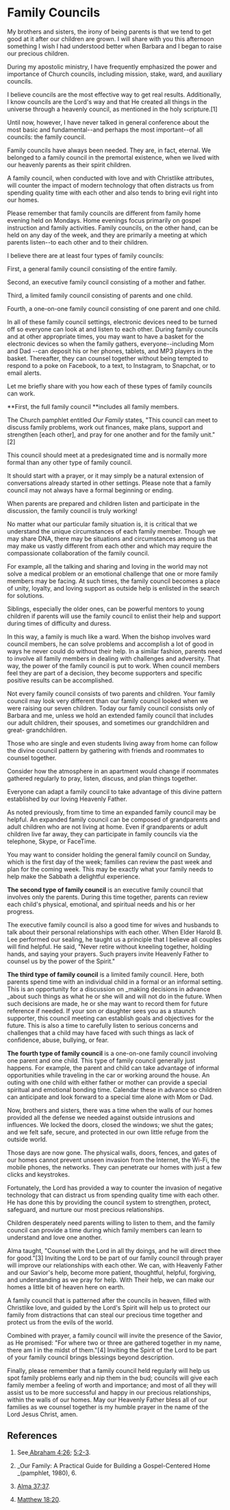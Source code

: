# Family Councils

My brothers and sisters, the irony of being parents is that we tend to get
good at it after our children are grown. I will share with you this afternoon
something I wish I had understood better when Barbara and I began to raise our
precious children.

During my apostolic ministry, I have frequently emphasized the power and
importance of Church councils, including mission, stake, ward, and auxiliary
councils.

I believe councils are the most effective way to get real results.
Additionally, I know councils are the Lord's way and that He created all
things in the universe through a heavenly council, as mentioned in the holy
scripture.[1]

Until now, however, I have never talked in general conference about the most
basic and fundamental--and perhaps the most important--of all councils: the
family council.

Family councils have always been needed. They are, in fact, eternal. We
belonged to a family council in the premortal existence, when we lived with
our heavenly parents as their spirit children.

A family council, when conducted with love and with Christlike attributes,
will counter the impact of modern technology that often distracts us from
spending quality time with each other and also tends to bring evil right into
our homes.

Please remember that family councils are different from family home evening
held on Mondays. Home evenings focus primarily on gospel instruction and
family activities. Family councils, on the other hand, can be held on any day
of the week, and they are primarily a meeting at which parents listen--to each
other and to their children.

I believe there are at least four types of family councils:

First, a general family council consisting of the entire family.

Second, an executive family council consisting of a mother and father.

Third, a limited family council consisting of parents and one child.

Fourth, a one-on-one family council consisting of one parent and one child.

In all of these family council settings, electronic devices need to be turned
off so everyone can look at and listen to each other. During family councils
and at other appropriate times, you may want to have a basket for the
electronic devices so when the family gathers, everyone--including Mom and Dad
--can deposit his or her phones, tablets, and MP3 players in the basket.
Thereafter, they can counsel together without being tempted to respond to a
poke on Facebook, to a text, to Instagram, to Snapchat, or to email alerts.

Let me briefly share with you how each of these types of family councils can
work.

**First, the full family council **includes all family members.

The Church pamphlet entitled _Our Family_ states, "This council can meet to
discuss family problems, work out finances, make plans, support and strengthen
[each other], and pray for one another and for the family unit."[2]

This council should meet at a predesignated time and is normally more formal
than any other type of family council.

It should start with a prayer, or it may simply be a natural extension of
conversations already started in other settings. Please note that a family
council may not always have a formal beginning or ending.

When parents are prepared and children listen and participate in the
discussion, the family council is truly working!

No matter what our particular family situation is, it is critical that we
understand the unique circumstances of each family member. Though we may share
DNA, there may be situations and circumstances among us that may make us
vastly different from each other and which may require the compassionate
collaboration of the family council.

For example, all the talking and sharing and loving in the world may not solve
a medical problem or an emotional challenge that one or more family members
may be facing. At such times, the family council becomes a place of unity,
loyalty, and loving support as outside help is enlisted in the search for
solutions.

Siblings, especially the older ones, can be powerful mentors to young children
if parents will use the family council to enlist their help and support during
times of difficulty and duress.

In this way, a family is much like a ward. When the bishop involves ward
council members, he can solve problems and accomplish a lot of good in ways he
never could do without their help. In a similar fashion, parents need to
involve all family members in dealing with challenges and adversity. That way,
the power of the family council is put to work. When council members feel they
are part of a decision, they become supporters and specific positive results
can be accomplished.

Not every family council consists of two parents and children. Your family
council may look very different than our family council looked when we were
raising our seven children. Today our family council consists only of Barbara
and me, unless we hold an extended family council that includes our adult
children, their spouses, and sometimes our grandchildren and great-
grandchildren.

Those who are single and even students living away from home can follow the
divine council pattern by gathering with friends and roommates to counsel
together.

Consider how the atmosphere in an apartment would change if roommates gathered
regularly to pray, listen, discuss, and plan things together.

Everyone can adapt a family council to take advantage of this divine pattern
established by our loving Heavenly Father.

As noted previously, from time to time an expanded family council may be
helpful. An expanded family council can be composed of grandparents and adult
children who are not living at home. Even if grandparents or adult children
live far away, they can participate in family councils via the telephone,
Skype, or FaceTime.

You may want to consider holding the general family council on Sunday, which
is the first day of the week; families can review the past week and plan for
the coming week. This may be exactly what your family needs to help make the
Sabbath a delightful experience.

**The second type of family council** is an executive family council that involves only the parents. During this time together, parents can review each child's physical, emotional, and spiritual needs and his or her progress.

The executive family council is also a good time for wives and husbands to
talk about their personal relationships with each other. When Elder Harold B.
Lee performed our sealing, he taught us a principle that I believe all couples
will find helpful. He said, "Never retire without kneeling together, holding
hands, and saying your prayers. Such prayers invite Heavenly Father to counsel
us by the power of the Spirit."

**The third type of family council** is a limited family council. Here, both parents spend time with an individual child in a formal or an informal setting. This is an opportunity for a discussion on _making decisions in advance _about such things as what he or she will and will not do in the future. When such decisions are made, he or she may want to record them for future reference if needed. If your son or daughter sees you as a staunch supporter, this council meeting can establish goals and objectives for the future. This is also a time to carefully listen to serious concerns and challenges that a child may have faced with such things as lack of confidence, abuse, bullying, or fear.

**The fourth type of family council** is a one-on-one family council involving one parent and one child. This type of family council generally just happens. For example, the parent and child can take advantage of informal opportunities while traveling in the car or working around the house. An outing with one child with either father or mother can provide a special spiritual and emotional bonding time. Calendar these in advance so children can anticipate and look forward to a special time alone with Mom or Dad.

Now, brothers and sisters, there was a time when the walls of our homes
provided all the defense we needed against outside intrusions and influences.
We locked the doors, closed the windows; we shut the gates; and we felt safe,
secure, and protected in our own little refuge from the outside world.

Those days are now gone. The physical walls, doors, fences, and gates of our
homes cannot prevent unseen invasion from the Internet, the Wi-Fi, the mobile
phones, the networks. They can penetrate our homes with just a few clicks and
keystrokes.

Fortunately, the Lord has provided a way to counter the invasion of negative
technology that can distract us from spending quality time with each other. He
has done this by providing the council system to strengthen, protect,
safeguard, and nurture our most precious relationships.

Children desperately need parents willing to listen to them, and the family
council can provide a time during which family members can learn to understand
and love one another.

Alma taught, "Counsel with the Lord in all thy doings, and he will direct thee
for good."[3] Inviting the Lord to be part of our family council through
prayer will improve our relationships with each other. We can, with Heavenly
Father and our Savior's help, become more patient, thoughtful, helpful,
forgiving, and understanding as we pray for help. With Their help, we can make
our homes a little bit of heaven here on earth.

A family council that is patterned after the councils in heaven, filled with
Christlike love, and guided by the Lord's Spirit will help us to protect our
family from distractions that can steal our precious time together and protect
us from the evils of the world.

Combined with prayer, a family council will invite the presence of the Savior,
as He promised: "For where two or three are gathered together in my name,
there am I in the midst of them."[4] Inviting the Spirit of the Lord to be
part of your family council brings blessings beyond description.

Finally, please remember that a family council held regularly will help us
spot family problems early and nip them in the bud; councils will give each
family member a feeling of worth and importance; and most of all they will
assist us to be more successful and happy in our precious relationships,
within the walls of our homes. May our Heavenly Father bless all of our
families as we counsel together is my humble prayer in the name of the Lord
Jesus Christ, amen.

## References

  1. See[ Abraham 4:26](https://www.lds.org/scriptures/pgp/abr/4.26?lang=eng#25); [5:2-3](https://www.lds.org/scriptures/pgp/abr/5.2-3?lang=eng#1).

  2. _Our Family: A Practical Guide for Building a Gospel-Centered Home _(pamphlet, 1980), 6.

  3. [Alma 37:37](https://www.lds.org/scriptures/bofm/alma/37.37?lang=eng#36).

  4. [Matthew 18:20](https://www.lds.org/scriptures/nt/matt/18.20?lang=eng#19).

